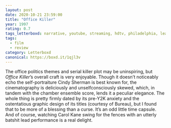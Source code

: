 ```yaml
---
layout: post 
date: 2020-10-21 23:59:00
title: "Office Killer"
year: 1997
rating: 0.7
tags_letterboxd: narrative, youtube, streaming, hdtv, philadelphia, leah, robtober
tags:
  - film
  - review
category: Letterboxd
canonical: https://boxd.it/1qjl3v
---
```


The office politics themes and serial killer plot may be uninspiring, but <cite>Office Killer</cite>’s overall craft is very enjoyable. Though it doesn’t noticeably echo the self-portraiture Cindy Sherman is best known for, the cinematography is deliciously and unselfconsciously skewed, which, in tandem with the chamber ensemble score, lends it a peculiar elegance. The whole thing is pretty firmly dated by its pre-Y2K anxiety and the ostentatious graphic design of its titles (courtesy of Bureau), but I found that to be more of a blessing than a curse. It’s an odd little time capsule. And of course, watching Carol Kane swing for the fences with an utterly batshit lead performance is a real delight.